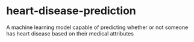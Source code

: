 # heart-disease-prediction
A machine learning model capable of predicting whether or not someone has heart disease based on their medical attributes
